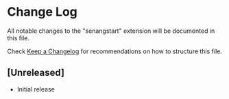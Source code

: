 # Change Log

All notable changes to the "senangstart" extension will be documented in this file.

Check [Keep a Changelog](http://keepachangelog.com/) for recommendations on how to structure this file.

## [Unreleased]

- Initial release